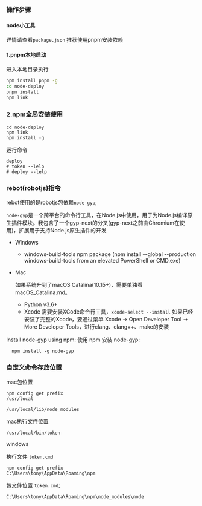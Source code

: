 <!--
 * @Author: tuWei
 * @Date: 2023-02-13 15:01:52
 * @LastEditors: Please set LastEditors
 * @LastEditTime: 2023-03-01 01:38:39
-->
### 操作步骤

#### node小工具

详情请查看`package.json`
推荐使用pnpm安装依赖

#### 1.pnpm本地启动

进入本地目录执行

```bash
npm install pnpm -g
cd node-deploy
pnpm install
npm link
```

### 2.npm全局安装使用

```shell
cd node-deploy
npm link
npm install -g 
```

运行命令

```shell
deploy 
# token --lelp
# deploy --lelp
```
### rebot(robotjs)指令

rebot使用的是robotjs包依赖`node-gyp`;

`node-gyp`是一个跨平台的命令行工具，在Node.js中使用，用于为Node.js编译原生插件模块。我包含了一个gyp-next的分叉(gyp-next之前由Chromium在使用)，扩展用于支持Node.js原生插件的开发

- Windows 

  - windows-build-tools npm package (npm install --global --production windows-build-tools from an elevated PowerShell or CMD.exe)


- Mac 

  如果系统升到了macOS Catalina(10.15+)，需要单独看 macOS_Catalina.md。
  - Python v3.6+
  - Xcode 
    需要安装XCode命令行工具，`xcode-select --install`
    如果已经安装了完整的Xcode，要通过菜单 Xcode -> Open Developer Tool -> More Developer Tools，进行clang、clang++、make的安装

    
Install node-gyp using npm: 使用 npm 安装 node-gyp:

```shell
  npm install -g node-gyp
```

### 自定义命令存放位置

mac包位置


```shell
npm config get prefix
/usr/local

/usr/local/lib/node_modules
```

mac执行文件位置

```shell
/usr/local/bin/token
```

windows

执行文件 `token.cmd`

```shell
npm config get prefix
C:\Users\tony\AppData\Roaming\npm
```

包文件位置 `token.cmd`;

```shell
C:\Users\tony\AppData\Roaming\npm\node_modules\node
```